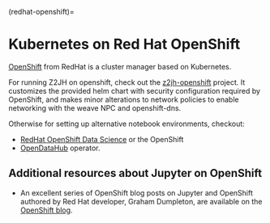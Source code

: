 (redhat-openshift)=

# Kubernetes on Red Hat OpenShift

[OpenShift](https://www.okd.io/) from RedHat is a cluster manager based on Kubernetes.

For running Z2JH on openshift, check out the [z2jh-openshift](https://github.com/gembaadvantage/z2jh-openshift) project. It customizes the provided helm chart with security configuration required by OpenShift, and makes minor alterations to network policies to enable networking with the weave NPC and openshift-dns.

Otherwise for setting up alternative notebook environments, checkout:

- [RedHat OpenShift Data Science](https://www.redhat.com/en/technologies/cloud-computing/openshift/openshift-data-science) or the OpenShift
- [OpenDataHub](https://opendatahub.io/) operator.

## Additional resources about Jupyter on OpenShift

- An excellent series of OpenShift blog posts on Jupyter and OpenShift
  authored by Red Hat developer, Graham Dumpleton, are
  available on the [OpenShift blog](https://cloud.redhat.com/blog/jupyter-openshift-using-openshift-data-analytics).
